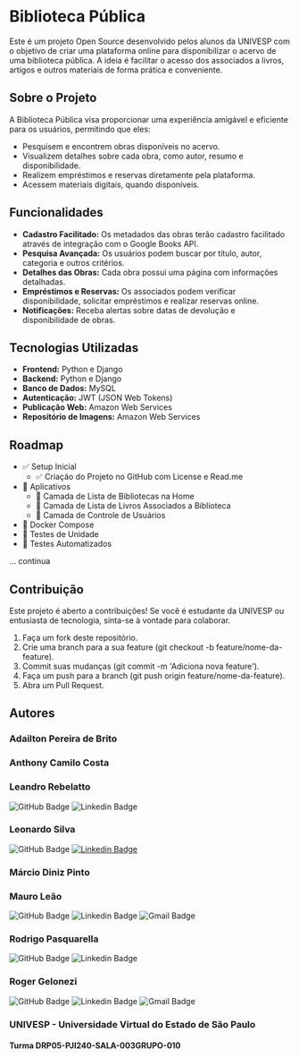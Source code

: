 # Biblioteca Pública

Este é um projeto Open Source desenvolvido pelos alunos da UNIVESP com o objetivo de criar uma plataforma online para disponibilizar o acervo de uma biblioteca pública. A ideia é facilitar o acesso dos associados a livros, artigos e outros materiais de forma prática e conveniente.

## Sobre o Projeto

A Biblioteca Pública visa proporcionar uma experiência amigável e eficiente para os usuários, permitindo que eles:

- Pesquisem e encontrem obras disponíveis no acervo.
- Visualizem detalhes sobre cada obra, como autor, resumo e disponibilidade.
- Realizem empréstimos e reservas diretamente pela plataforma.
- Acessem materiais digitais, quando disponíveis.

## Funcionalidades

- **Cadastro Facilitado:** Os metadados das obras terão cadastro facilitado através de integração com o Google Books API.
- **Pesquisa Avançada:** Os usuários podem buscar por título, autor, categoria e outros critérios.
- **Detalhes das Obras:** Cada obra possui uma página com informações detalhadas.
- **Empréstimos e Reservas:** Os associados podem verificar disponibilidade, solicitar empréstimos e realizar reservas online.
- **Notificações:** Receba alertas sobre datas de devolução e disponibilidade de obras.

## Tecnologias Utilizadas

- **Frontend:** Python e Django
- **Backend:** Python e Django
- **Banco de Dados:** MySQL
- **Autenticação:** JWT (JSON Web Tokens)
- **Publicação Web:** Amazon Web Services
- **Repositório de Imagens:** Amazon Web Services

## Roadmap

- :white_check_mark: Setup Inicial
  - :white_check_mark: Criação do Projeto no GitHub com License e Read.me
- :black_square_button: Aplicativos
  - :black_square_button: Camada de Lista de Bibliotecas na Home
  - :black_square_button: Camada de Lista de Livros Associados a Biblioteca
  - :black_square_button: Camada de Controle de Usuários
- :black_square_button: Docker Compose
- :black_square_button: Testes de Unidade
- :black_square_button: Testes Automatizados

... continua

## Contribuição

Este projeto é aberto a contribuições! Se você é estudante da UNIVESP ou entusiasta de tecnologia, sinta-se à vontade para colaborar.

1. Faça um fork deste repositório.
2. Crie uma branch para a sua feature (git checkout -b feature/nome-da-feature).
3. Commit suas mudanças (git commit -m 'Adiciona nova feature').
4. Faça um push para a branch (git push origin feature/nome-da-feature).
5. Abra um Pull Request.

## Autores

### Adailton Pereira de Brito

### Anthony Camilo Costa

### Leandro Rebelatto

![GitHub Badge](https://img.shields.io/badge/-GitHub-black?style=flat-square&logo=GitHub&logoColor=white&link=https://github.com/leandro2206)
![Linkedin Badge](https://img.shields.io/badge/-LinkedIn-blue?style=flat-square&logo=Linkedin&logoColor=white&link=https://www.linkedin.com/in/leandro-roberto-r-24389852/)

### Leonardo Silva

![GitHub Badge](https://img.shields.io/badge/-GitHub-black?style=flat-square&logo=GitHub&logoColor=white&link=https://github.com/leonardo16silva12)
[![Linkedin Badge](https://img.shields.io/badge/-Leonardo-blue?style=flat-square&logo=Linkedin&logoColor=white&link=https://www.linkedin.com/in/leonardo16silva12/)](https://www.linkedin.com/in/leonardo16silva12/)

### Márcio Diniz Pinto

### Mauro Leão

![GitHub Badge](https://img.shields.io/badge/-GitHub-black?style=flat-square&logo=GitHub&logoColor=white&link=https://github.com/Mauroleao)
![Linkedin Badge](https://img.shields.io/badge/-LinkedIn-blue?style=flat-square&logo=Linkedin&logoColor=white&link=https://www.linkedin.com/in/mauro-s%C3%A9rgio-bouwman-le%C3%A3o-b62b41260/)
![Gmail Badge](https://img.shields.io/badge/-gmail-c14438?style=flat-square&logo=Gmail&logoColor=white&link=mailto:bouwmanleao@gmail.com)

### Rodrigo Pasquarella

![GitHub Badge](https://img.shields.io/badge/-GitHub-black?style=flat-square&logo=GitHub&logoColor=white&link=https://github.com/rodrigopasquarella)
![Linkedin Badge](https://img.shields.io/badge/-LinkedIn-blue?style=flat-square&logo=Linkedin&logoColor=white&link=https://www.linkedin.com/in/rodrigo-pasquarella-134127201/)

### Roger Gelonezi

![GitHub Badge](https://img.shields.io/badge/-GitHub-black?style=flat-square&logo=GitHub&logoColor=white&link=https://github.com/roger-gelonezi)
![Linkedin Badge](https://img.shields.io/badge/-LinkedIn-blue?style=flat-square&logo=Linkedin&logoColor=white&link=https://www.linkedin.com/in/rogeriogelonezi/)
![Gmail Badge](https://img.shields.io/badge/-gmail-c14438?style=flat-square&logo=Gmail&logoColor=white&link=mailto:rogeriogelonezi@gmail.com)

### UNIVESP - Universidade Virtual do Estado de São Paulo

#### Turma DRP05-PJI240-SALA-003GRUPO-010

